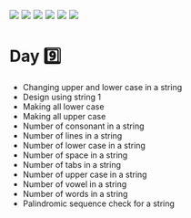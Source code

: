 ![](https://img.shields.io/badge/git-fff7f8?colorA=faf0f0&colorB=db4823&style=for-the-badge&logo=git)
![](https://img.shields.io/badge/github-fff7f8?colorA=080808&colorB=8a8a8a&style=for-the-badge&logo=github)
![](https://img.shields.io/badge/for-you-099450?colorA=b0c92e&colorB=487d3e&style=for-the-badge)
![](https://img.shields.io/badge/check_it-out-bee5ed?colorA=3fc5d1&colorB=469acf&style=for-the-badge)
![](https://img.shields.io/badge/made_with-C-bee5ed?colorA=eb4646&colorB=b52d2d&style=for-the-badge)
![](https://img.shields.io/badge/visual_studio_code-1.47.3-181717?colorA=ae36d6&style=for-the-badge&logo=visual-studio-code)
---
# Day :nine:
   * Changing upper and lower case in a string
   * Design using string 1
   * Making all lower case
   * Making all upper case
   * Number of consonant in a string
   * Number of lines in a string
   * Number of lower case in a string
   * Number of space in a string
   * Number of tabs in a string
   * Number of upper case in a string
   * Number of vowel in a string
   * Number of words in a string
   * Palindromic sequence check for a string
